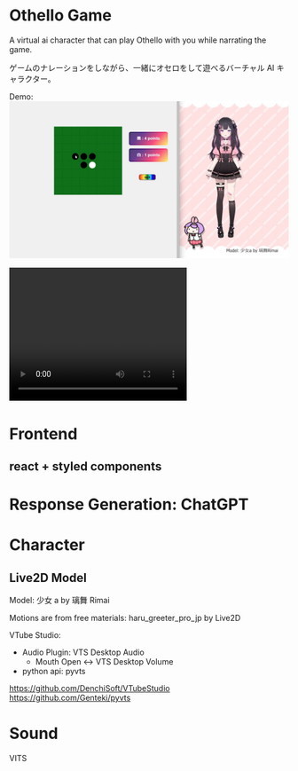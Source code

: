 # Othello Game

A virtual ai character that can play Othello with you while narrating the game.

ゲームのナレーションをしながら、一緒にオセロをして遊べるバーチャル AI キャラクター。

Demo:
![Demo](demo2.png)

<video src="Demo2.mp4" width="320" height="240" controls unmuted></video>

# Frontend

## react + styled components

# Response Generation: ChatGPT

# Character

## Live2D Model

Model: 少女 a by 璃舞 Rimai

Motions are from free materials: haru_greeter_pro_jp by Live2D

VTube Studio:

- Audio Plugin: VTS Desktop Audio
  - Mouth Open <-> VTS Desktop Volume
- python api: pyvts

https://github.com/DenchiSoft/VTubeStudio
https://github.com/Genteki/pyvts

# Sound

VITS
